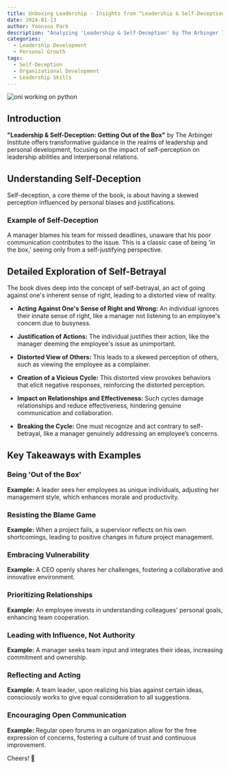 ```yaml
---
title: Unboxing Leadership - Insights from "Leadership & Self-Deception"
date: 2024-01-13
author: Yoonsoo Park
description: "Analyzing 'Leadership & Self-Deception' by The Arbinger Institute, this blog delves into its profound teachings on leadership, self-perception, and their impact on personal and professional relationships."
categories:
  - Leadership Development
  - Personal Growth
tags:
  - Self-Deception
  - Organizational Development
  - Leadership Skills
---
```


![oni working on python](images/GettingOutoftheBox.webp)

## Introduction

**"Leadership & Self-Deception: Getting Out of the Box"** by The Arbinger Institute offers transformative guidance in the realms of leadership and personal development, focusing on the impact of self-perception on leadership abilities and interpersonal relations.

## Understanding Self-Deception

Self-deception, a core theme of the book, is about having a skewed perception influenced by personal biases and justifications.

### Example of Self-Deception

A manager blames his team for missed deadlines, unaware that his poor communication contributes to the issue. This is a classic case of being 'in the box,' seeing only from a self-justifying perspective.

## Detailed Exploration of Self-Betrayal

The book dives deep into the concept of self-betrayal, an act of going against one's inherent sense of right, leading to a distorted view of reality.

- **Acting Against One's Sense of Right and Wrong:** An individual ignores their innate sense of right, like a manager not listening to an employee's concern due to busyness.

- **Justification of Actions:** The individual justifies their action, like the manager deeming the employee's issue as unimportant.

- **Distorted View of Others:** This leads to a skewed perception of others, such as viewing the employee as a complainer.

- **Creation of a Vicious Cycle:** This distorted view provokes behaviors that elicit negative responses, reinforcing the distorted perception.

- **Impact on Relationships and Effectiveness:** Such cycles damage relationships and reduce effectiveness, hindering genuine communication and collaboration.

- **Breaking the Cycle:** One must recognize and act contrary to self-betrayal, like a manager genuinely addressing an employee’s concerns.

## Key Takeaways with Examples

### Being 'Out of the Box'

**Example:** A leader sees her employees as unique individuals, adjusting her management style, which enhances morale and productivity.

### Resisting the Blame Game

**Example:** When a project fails, a supervisor reflects on his own shortcomings, leading to positive changes in future project management.

### Embracing Vulnerability

**Example:** A CEO openly shares her challenges, fostering a collaborative and innovative environment.

### Prioritizing Relationships

**Example:** An employee invests in understanding colleagues' personal goals, enhancing team cooperation.

### Leading with Influence, Not Authority

**Example:** A manager seeks team input and integrates their ideas, increasing commitment and ownership.

### Reflecting and Acting

**Example:** A team leader, upon realizing his bias against certain ideas, consciously works to give equal consideration to all suggestions.

### Encouraging Open Communication

**Example:** Regular open forums in an organization allow for the free expression of concerns, fostering a culture of trust and continuous improvement.

Cheers! 🍺
